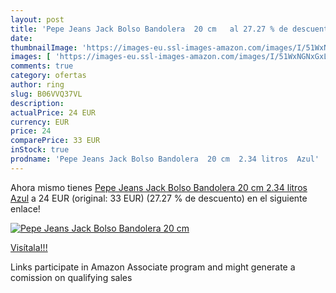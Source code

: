 ```yaml
---
layout: post
title: 'Pepe Jeans Jack Bolso Bandolera  20 cm   al 27.27 % de descuento'
date: 
thumbnailImage: 'https://images-eu.ssl-images-amazon.com/images/I/51WxNGNxGxL._SL200_.jpg'
images: [ 'https://images-eu.ssl-images-amazon.com/images/I/51WxNGNxGxL._SL200_.jpg' ]
comments: true
category: ofertas
author: ring
slug: B06VVQ37VL
description:
actualPrice: 24 EUR
currency: EUR
price: 24
comparePrice: 33 EUR
inStock: true
prodname: 'Pepe Jeans Jack Bolso Bandolera  20 cm  2.34 litros  Azul'
---
```


Ahora mismo tienes [Pepe Jeans Jack Bolso Bandolera  20 cm  2.34 litros  Azul](https://www.amazon.es/dp/B06VVQ37VL/?tag=tolees-21) a 24 EUR (original: 33 EUR) (27.27 %  de descuento) en el siguiente enlace!

[![Pepe Jeans Jack Bolso Bandolera  20 cm  ](https://images-eu.ssl-images-amazon.com/images/I/51WxNGNxGxL._SL200_.jpg)](https://www.amazon.es/dp/B06VVQ37VL/?tag=tolees-21)

[Visítala!!!](https://www.amazon.es/dp/B06VVQ37VL/?tag=tolees-21)

Links participate in Amazon Associate program and might generate a comission on qualifying sales
